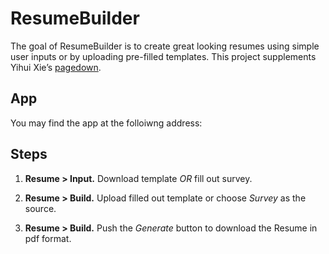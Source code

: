 
<!-- README.md is generated from README.Rmd. Please edit that file -->

# ResumeBuilder

<!-- badges: start -->
<!-- badges: end -->

The goal of ResumeBuilder is to create great looking resumes using
simple user inputs or by uploading pre-filled templates. This project
supplements Yihui Xie’s [pagedown](https://pagedown.rbind.io/).

## App

You may find the app at the folloiwng address:

## Steps

1.  **Resume \> Input.** Download template *OR* fill out survey.

2.  **Resume \> Build.** Upload filled out template or choose *Survey*
    as the source.

3.  **Resume \> Build.** Push the *Generate* button to download the
    Resume in pdf format.
